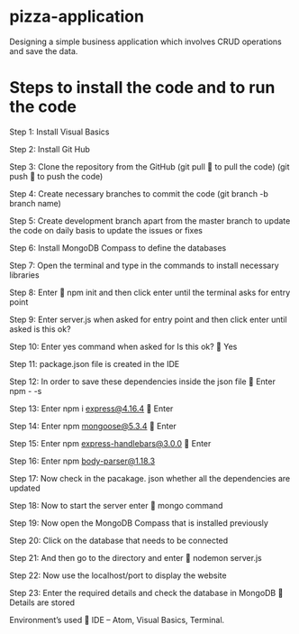 # pizza-application
Designing a simple business application which involves CRUD operations and save the data.

# Steps to install the code and to run the code


Step 1: Install Visual Basics

Step 2: Install Git Hub 

Step 3: Clone the repository from the GitHub 
(git pull  to pull the code) 
(git push  to push the code)

Step 4: Create necessary branches to commit the code 
(git branch -b branch name)

Step 5: Create development branch apart from the master branch to update the code on daily basis to update the issues or fixes

Step 6: Install MongoDB Compass to define the databases

Step 7: Open the terminal and type in the commands to install necessary libraries 

Step 8: Enter  npm init and then click enter until the terminal asks for entry point 

Step 9: Enter server.js when asked for entry point and then click enter until asked is this ok?

Step 10: Enter yes command when asked for Is this ok?  Yes

Step 11: package.json file is created in the IDE 

Step 12: In order to save these dependencies inside the json file  Enter npm - -s

Step 13: Enter npm i express@4.16.4  Enter

Step 14: Enter npm mongoose@5.3.4  Enter

Step 15: Enter npm express-handlebars@3.0.0   Enter

Step 16: Enter npm body-parser@1.18.3

Step 17: Now check in the pacakage. json whether all the dependencies are updated

Step 18:  Now to start the server enter  mongo command 

Step 19: Now open the MongoDB Compass that is installed previously 


Step 20: Click on the database that needs to be connected

Step 21: And then go to the directory and enter  nodemon server.js

Step 22: Now use the localhost/port to display the website 

Step 23: Enter the required details and check the database in MongoDB  Details are stored


Environment’s used  IDE – Atom, Visual Basics, Terminal.




  

